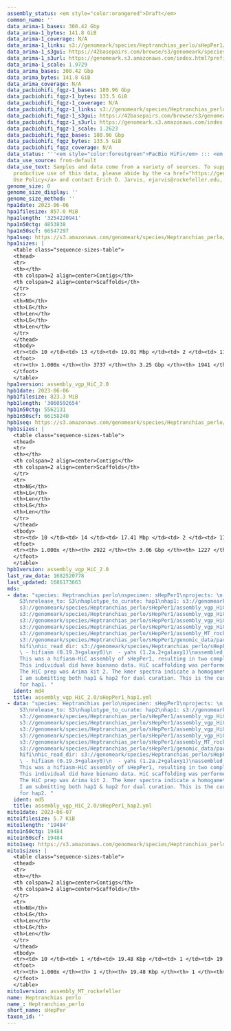 ```yaml
---
assembly_status: <em style="color:orangered">Draft</em>
common_name: ''
data_arima-1_bases: 300.42 Gbp
data_arima-1_bytes: 141.8 GiB
data_arima-1_coverage: N/A
data_arima-1_links: s3://genomeark/species/Heptranchias_perlo/sHepPer1/genomic_data/arima/<br>
data_arima-1_s3gui: https://42basepairs.com/browse/s3/genomeark/species/Heptranchias_perlo/sHepPer1/genomic_data/arima/
data_arima-1_s3url: https://genomeark.s3.amazonaws.com/index.html?prefix=species/Heptranchias_perlo/sHepPer1/genomic_data/arima/
data_arima-1_scale: 1.9729
data_arima_bases: 300.42 Gbp
data_arima_bytes: 141.8 GiB
data_arima_coverage: N/A
data_pacbiohifi_fqgz-1_bases: 180.96 Gbp
data_pacbiohifi_fqgz-1_bytes: 133.5 GiB
data_pacbiohifi_fqgz-1_coverage: N/A
data_pacbiohifi_fqgz-1_links: s3://genomeark/species/Heptranchias_perlo/sHepPer1/genomic_data/pacbio_hifi/<br>
data_pacbiohifi_fqgz-1_s3gui: https://42basepairs.com/browse/s3/genomeark/species/Heptranchias_perlo/sHepPer1/genomic_data/pacbio_hifi/
data_pacbiohifi_fqgz-1_s3url: https://genomeark.s3.amazonaws.com/index.html?prefix=species/Heptranchias_perlo/sHepPer1/genomic_data/pacbio_hifi/
data_pacbiohifi_fqgz-1_scale: 1.2623
data_pacbiohifi_fqgz_bases: 180.96 Gbp
data_pacbiohifi_fqgz_bytes: 133.5 GiB
data_pacbiohifi_fqgz_coverage: N/A
data_status: '''<em style="color:forestgreen">PacBio HiFi</em> ::: <em style="color:forestgreen">Arima</em>'''
data_use_source: from-default
data_use_text: Samples and data come from a variety of sources. To support fair and
  productive use of this data, please abide by the <a href="https://genome10k.soe.ucsc.edu/data-use-policies/">Data
  Use Policy</a> and contact Erich D. Jarvis, ejarvis@rockefeller.edu, with any questions.
genome_size: 0
genome_size_display: ''
genome_size_method: ''
hpa1date: 2023-06-06
hpa1filesize: 857.0 MiB
hpa1length: '3254220941'
hpa1n50ctg: 4853838
hpa1n50scf: 66547297
hpa1seq: https://s3.amazonaws.com/genomeark/species/Heptranchias_perlo/sHepPer1/assembly_vgp_HiC_2.0/sHepPer1.HiC.hap1.20230606.fasta.gz
hpa1sizes: |
  <table class="sequence-sizes-table">
  <thead>
  <tr>
  <th></th>
  <th colspan=2 align=center>Contigs</th>
  <th colspan=2 align=center>Scaffolds</th>
  </tr>
  <tr>
  <th>NG</th>
  <th>LG</th>
  <th>Len</th>
  <th>LG</th>
  <th>Len</th>
  </tr>
  </thead>
  <tbody>
  <tr><td> 10 </td><td> 13 </td><td> 19.01 Mbp </td><td> 2 </td><td> 172.36 Mbp </td></tr><tr><td> 20 </td><td> 36 </td><td> 12.24 Mbp </td><td> 4 </td><td> 141.86 Mbp </td></tr><tr><td> 30 </td><td> 67 </td><td> 9.20 Mbp </td><td> 7 </td><td> 98.67 Mbp </td></tr><tr><td> 40 </td><td> 106 </td><td> 7.42 Mbp </td><td> 11 </td><td> 83.46 Mbp </td></tr><tr style="background-color:#cccccc;"><td> 50 </td><td> 161 </td><td style="background-color:#88ff88;"> 4.85 Mbp </td><td> 15 </td><td style="background-color:#88ff88;"> 66.55 Mbp </td></tr><tr><td> 60 </td><td> 242 </td><td> 3.33 Mbp </td><td> 21 </td><td> 50.61 Mbp </td></tr><tr><td> 70 </td><td> 361 </td><td> 2.26 Mbp </td><td> 28 </td><td> 40.46 Mbp </td></tr><tr><td> 80 </td><td> 551 </td><td> 1.28 Mbp </td><td> 38 </td><td> 20.26 Mbp </td></tr><tr><td> 90 </td><td> 967 </td><td> 469.84 Kbp </td><td> 90 </td><td> 2.43 Mbp </td></tr><tr><td> 100 </td><td> 3737 </td><td> 6.69 Kbp </td><td> 1941 </td><td> 6.69 Kbp </td></tr></tbody>
  <tfoot>
  <tr><th> 1.000x </th><th> 3737 </th><th> 3.25 Gbp </th><th> 1941 </th><th> 3.25 Gbp </th></tr>
  </tfoot>
  </table>
hpa1version: assembly_vgp_HiC_2.0
hpb1date: 2023-06-06
hpb1filesize: 823.3 MiB
hpb1length: '3060592654'
hpb1n50ctg: 5562131
hpb1n50scf: 66158240
hpb1seq: https://s3.amazonaws.com/genomeark/species/Heptranchias_perlo/sHepPer1/assembly_vgp_HiC_2.0/sHepPer1.HiC.hap2.20230606.fasta.gz
hpb1sizes: |
  <table class="sequence-sizes-table">
  <thead>
  <tr>
  <th></th>
  <th colspan=2 align=center>Contigs</th>
  <th colspan=2 align=center>Scaffolds</th>
  </tr>
  <tr>
  <th>NG</th>
  <th>LG</th>
  <th>Len</th>
  <th>LG</th>
  <th>Len</th>
  </tr>
  </thead>
  <tbody>
  <tr><td> 10 </td><td> 14 </td><td> 17.41 Mbp </td><td> 2 </td><td> 172.44 Mbp </td></tr><tr><td> 20 </td><td> 33 </td><td> 13.55 Mbp </td><td> 4 </td><td> 138.48 Mbp </td></tr><tr><td> 30 </td><td> 59 </td><td> 10.46 Mbp </td><td> 7 </td><td> 97.58 Mbp </td></tr><tr><td> 40 </td><td> 93 </td><td> 7.67 Mbp </td><td> 10 </td><td> 86.89 Mbp </td></tr><tr style="background-color:#cccccc;"><td> 50 </td><td> 140 </td><td style="background-color:#88ff88;"> 5.56 Mbp </td><td> 14 </td><td style="background-color:#88ff88;"> 66.16 Mbp </td></tr><tr><td> 60 </td><td> 205 </td><td> 3.74 Mbp </td><td> 19 </td><td> 52.49 Mbp </td></tr><tr><td> 70 </td><td> 306 </td><td> 2.41 Mbp </td><td> 25 </td><td> 45.03 Mbp </td></tr><tr><td> 80 </td><td> 471 </td><td> 1.42 Mbp </td><td> 33 </td><td> 32.24 Mbp </td></tr><tr><td> 90 </td><td> 831 </td><td> 0.51 Mbp </td><td> 50 </td><td> 8.75 Mbp </td></tr><tr><td> 100 </td><td> 2922 </td><td> 9.87 Kbp </td><td> 1227 </td><td> 9.87 Kbp </td></tr></tbody>
  <tfoot>
  <tr><th> 1.000x </th><th> 2922 </th><th> 3.06 Gbp </th><th> 1227 </th><th> 3.06 Gbp </th></tr>
  </tfoot>
  </table>
hpb1version: assembly_vgp_HiC_2.0
last_raw_data: 1682520778
last_updated: 1686173663
mds:
- data: "species: Heptranchias perlo\nspecimen: sHepPer1\nprojects: \n  - vgp\ndata_location:
    S3\nrelease_to: S3\nhaplotype_to_curate: hap1\nhap1: s3://genomeark/species/Heptranchias_perlo/sHepPer1/assembly_vgp_HiC_2.0/sHepPer1.HiC.hap1.20230606.fasta.gz\nhap2:
    s3://genomeark/species/Heptranchias_perlo/sHepPer1/assembly_vgp_HiC_2.0/sHepPer1.HiC.hap2.20230606.fasta.gz\npretext_hap1:
    s3://genomeark/species/Heptranchias_perlo/sHepPer1/assembly_vgp_HiC_2.0/evaluation/hap1/pretext/sHepPer1_hap1__s2_heatmap.pretext\npretext_hap2:
    s3://genomeark/species/Heptranchias_perlo/sHepPer1/assembly_vgp_HiC_2.0/evaluation/hap2/pretext/sHepPer1_hap2__s2_heatmap.pretext\nkmer_spectra_img:
    s3://genomeark/species/Heptranchias_perlo/sHepPer1/assembly_vgp_HiC_2.0/evaluation/merqury/sHepPer1_png/\nmito:
    s3://genomeark/species/Heptranchias_perlo/sHepPer1/assembly_MT_rockefeller/sHepPer1.MT.20230607.fasta.gz\npacbio_read_dir:
    s3://genomeark/species/Heptranchias_perlo/sHepPer1/genomic_data/pacbio_hifi/\npacbio_read_type:
    hifi\nhic_read_dir: s3://genomeark/species/Heptranchias_perlo/sHepPer1/genomic_data/arima/\npipeline:\n
    \ - hifiasm (0.19.3+galaxy0)\n  - yahs (1.2a.2+galaxy1)\nassembled_by_group: Rockefeller\nnotes:
    This was a hifiasm-HiC assembly of sHepPer1, resulting in two complete haplotypes.
    This individual did have bionano data. HiC scaffolding was performed with yahs.
    The HiC prep was Arima kit 2. The kmer spectra indicate a homogametic specimen.
    I am submitting both hap1 & hap2 for dual curation. This is the curation ticket
    for hap1. "
  ident: md4
  title: assembly_vgp_HiC_2.0/sHepPer1_hap1.yml
- data: "species: Heptranchias perlo\nspecimen: sHepPer1\nprojects: \n  - vgp\ndata_location:
    S3\nrelease_to: S3\nhaplotype_to_curate: hap2\nhap1: s3://genomeark/species/Heptranchias_perlo/sHepPer1/assembly_vgp_HiC_2.0/sHepPer1.HiC.hap1.20230606.fasta.gz\nhap2:
    s3://genomeark/species/Heptranchias_perlo/sHepPer1/assembly_vgp_HiC_2.0/sHepPer1.HiC.hap2.20230606.fasta.gz\npretext_hap1:
    s3://genomeark/species/Heptranchias_perlo/sHepPer1/assembly_vgp_HiC_2.0/evaluation/hap1/pretext/sHepPer1_hap1__s2_heatmap.pretext\npretext_hap2:
    s3://genomeark/species/Heptranchias_perlo/sHepPer1/assembly_vgp_HiC_2.0/evaluation/hap2/pretext/sHepPer1_hap2__s2_heatmap.pretext\nkmer_spectra_img:
    s3://genomeark/species/Heptranchias_perlo/sHepPer1/assembly_vgp_HiC_2.0/evaluation/merqury/sHepPer1_png/\nmito:
    s3://genomeark/species/Heptranchias_perlo/sHepPer1/assembly_MT_rockefeller/sHepPer1.MT.20230607.fasta.gz\npacbio_read_dir:
    s3://genomeark/species/Heptranchias_perlo/sHepPer1/genomic_data/pacbio_hifi/\npacbio_read_type:
    hifi\nhic_read_dir: s3://genomeark/species/Heptranchias_perlo/sHepPer1/genomic_data/arima/\npipeline:\n
    \ - hifiasm (0.19.3+galaxy0)\n  - yahs (1.2a.2+galaxy1)\nassembled_by_group: Rockefeller\nnotes:
    This was a hifiasm-HiC assembly of sHepPer1, resulting in two complete haplotypes.
    This individual did have bionano data. HiC scaffolding was performed with yahs.
    The HiC prep was Arima kit 2. The kmer spectra indicate a homogametic specimen.
    I am submitting both hap1 & hap2 for dual curation. This is the curation ticket
    for hap2. "
  ident: md5
  title: assembly_vgp_HiC_2.0/sHepPer1_hap2.yml
mito1date: 2023-06-07
mito1filesize: 5.7 KiB
mito1length: '19484'
mito1n50ctg: 19484
mito1n50scf: 19484
mito1seq: https://s3.amazonaws.com/genomeark/species/Heptranchias_perlo/sHepPer1/assembly_MT_rockefeller/sHepPer1.MT.20230607.fasta.gz
mito1sizes: |
  <table class="sequence-sizes-table">
  <thead>
  <tr>
  <th></th>
  <th colspan=2 align=center>Contigs</th>
  <th colspan=2 align=center>Scaffolds</th>
  </tr>
  <tr>
  <th>NG</th>
  <th>LG</th>
  <th>Len</th>
  <th>LG</th>
  <th>Len</th>
  </tr>
  </thead>
  <tbody>
  <tr><td> 10 </td><td> 1 </td><td> 19.48 Kbp </td><td> 1 </td><td> 19.48 Kbp </td></tr><tr><td> 20 </td><td> 1 </td><td> 19.48 Kbp </td><td> 1 </td><td> 19.48 Kbp </td></tr><tr><td> 30 </td><td> 1 </td><td> 19.48 Kbp </td><td> 1 </td><td> 19.48 Kbp </td></tr><tr><td> 40 </td><td> 1 </td><td> 19.48 Kbp </td><td> 1 </td><td> 19.48 Kbp </td></tr><tr style="background-color:#cccccc;"><td> 50 </td><td> 1 </td><td style="background-color:#ff8888;"> 19.48 Kbp </td><td> 1 </td><td style="background-color:#ff8888;"> 19.48 Kbp </td></tr><tr><td> 60 </td><td> 1 </td><td> 19.48 Kbp </td><td> 1 </td><td> 19.48 Kbp </td></tr><tr><td> 70 </td><td> 1 </td><td> 19.48 Kbp </td><td> 1 </td><td> 19.48 Kbp </td></tr><tr><td> 80 </td><td> 1 </td><td> 19.48 Kbp </td><td> 1 </td><td> 19.48 Kbp </td></tr><tr><td> 90 </td><td> 1 </td><td> 19.48 Kbp </td><td> 1 </td><td> 19.48 Kbp </td></tr><tr><td> 100 </td><td> 1 </td><td> 19.48 Kbp </td><td> 1 </td><td> 19.48 Kbp </td></tr></tbody>
  <tfoot>
  <tr><th> 1.000x </th><th> 1 </th><th> 19.48 Kbp </th><th> 1 </th><th> 19.48 Kbp </th></tr>
  </tfoot>
  </table>
mito1version: assembly_MT_rockefeller
name: Heptranchias perlo
name_: Heptranchias_perlo
short_name: sHepPer
taxon_id: ''
---
```


